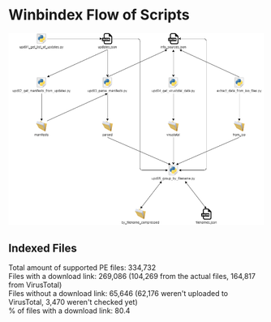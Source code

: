 # Winbindex Flow of Scripts

![winbindex-scripts-flow.png](winbindex-scripts-flow.png)

## Indexed Files

<!--FileStats-->
Total amount of supported PE files: 334,732  
Files with a download link: 269,086 (104,269 from the actual files, 164,817 from VirusTotal)  
Files without a download link: 65,646 (62,176 weren't uploaded to VirusTotal, 3,470 weren't checked yet)  
% of files with a download link: 80.4  
<!--/FileStats-->
